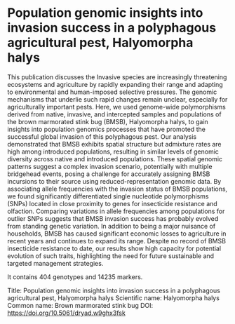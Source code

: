 # Population genomic insights into invasion success in a polyphagous agricultural pest, Halyomorpha halys

This publication discusses the Invasive species are increasingly threatening ecosystems and agriculture by rapidly expanding their range and adapting to environmental and human-imposed selective pressures. The genomic mechanisms that underlie such rapid changes remain unclear, especially for agriculturally important pests. Here, we used genome-wide polymorphisms derived from native, invasive, and intercepted samples and populations of the brown marmorated stink bug (BMSB), Halyomorpha halys, to gain insights into population genomics processes that have promoted the successful global invasion of this polyphagous pest. Our analysis demonstrated that BMSB exhibits spatial structure but admixture rates are high among introduced populations, resulting in similar levels of genomic diversity across native and introduced populations. These spatial genomic patterns suggest a complex invasion scenario, potentially with multiple bridgehead events, posing a challenge for accurately assigning BMSB incursions to their source using reduced-representation genomic data. By associating allele frequencies with the invasion status of BMSB populations, we found significantly differentiated single nucleotide polymorphisms (SNPs) located in close proximity to genes for insecticide resistance and olfaction. Comparing variations in allele frequencies among populations for outlier SNPs suggests that BMSB invasion success has probably evolved from standing genetic variation. In addition to being a major nuisance of households, BMSB has caused significant economic losses to agriculture in recent years and continues to expand its range. Despite no record of BMSB insecticide resistance to date, our results show high capacity for potential evolution of such traits, highlighting the need for future sustainable and targeted management strategies.

It contains 404 genotypes and 14235 markers.

Title: Population genomic insights into invasion success in a polyphagous agricultural pest, Halyomorpha halys
Scientific name: Halyomorpha halys 
Common name: Brown marmorated stink bug
DOI: https://doi.org/10.5061/dryad.w9ghx3fsk

